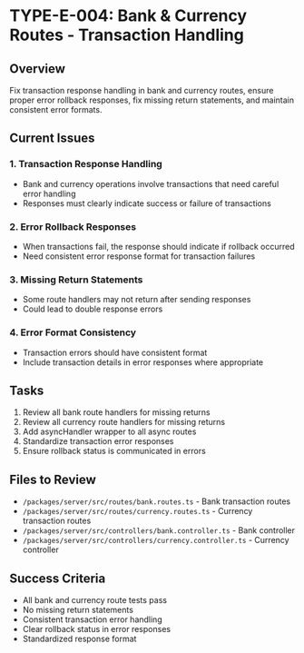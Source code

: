 # TYPE-E-004: Bank & Currency Routes - Transaction Handling

## Overview
Fix transaction response handling in bank and currency routes, ensure proper error rollback responses, fix missing return statements, and maintain consistent error formats.

## Current Issues

### 1. Transaction Response Handling
- Bank and currency operations involve transactions that need careful error handling
- Responses must clearly indicate success or failure of transactions

### 2. Error Rollback Responses
- When transactions fail, the response should indicate if rollback occurred
- Need consistent error response format for transaction failures

### 3. Missing Return Statements
- Some route handlers may not return after sending responses
- Could lead to double response errors

### 4. Error Format Consistency
- Transaction errors should have consistent format
- Include transaction details in error responses where appropriate

## Tasks
1. Review all bank route handlers for missing returns
2. Review all currency route handlers for missing returns
3. Add asyncHandler wrapper to all async routes
4. Standardize transaction error responses
5. Ensure rollback status is communicated in errors

## Files to Review
- `/packages/server/src/routes/bank.routes.ts` - Bank transaction routes
- `/packages/server/src/routes/currency.routes.ts` - Currency transaction routes
- `/packages/server/src/controllers/bank.controller.ts` - Bank controller
- `/packages/server/src/controllers/currency.controller.ts` - Currency controller

## Success Criteria
- All bank and currency route tests pass
- No missing return statements
- Consistent transaction error handling
- Clear rollback status in error responses
- Standardized response format